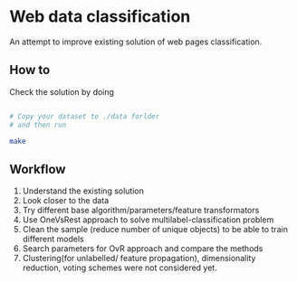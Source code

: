 # Web data classification
An attempt to improve existing solution of web pages classification.

## How to
Check the solution by doing

```bash

# Copy your dataset to ./data forlder
# and then run

make
```

## Workflow
1. Understand the existing solution
2. Look closer to the data
3. Try different base algorithm/parameters/feature transformators
4. Use OneVsRest approach to solve multilabel-classification problem
5. Clean the sample (reduce number of unique objects) to be able to train different models
6. Search parameters for OvR approach and compare the methods
7. Clustering(for unlabelled/ feature propagation), dimensionality reduction, voting schemes were not considered yet.